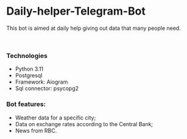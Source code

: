 # Daily-helper-Telegram-Bot
<p>This bot is aimed at daily help giving out data that many people need.</p><br>

<div class="wrapper">
    <h3>Technologies</h3>
    <ul>
        <li>Python 3.11</li>
        <li>Postgresql</li>
        <li>Framework: Aiogram</li>
        <li>Sql connector: psycopg2</li>
    </ul>
</div>

<h3>Bot features:</h3>
<uL>
    <li>Weather data for a specific city;</li>
    <li>Data on exchange rates according to the Central Bank;</li>
    <li>News from RBC.</li>
</ul>
